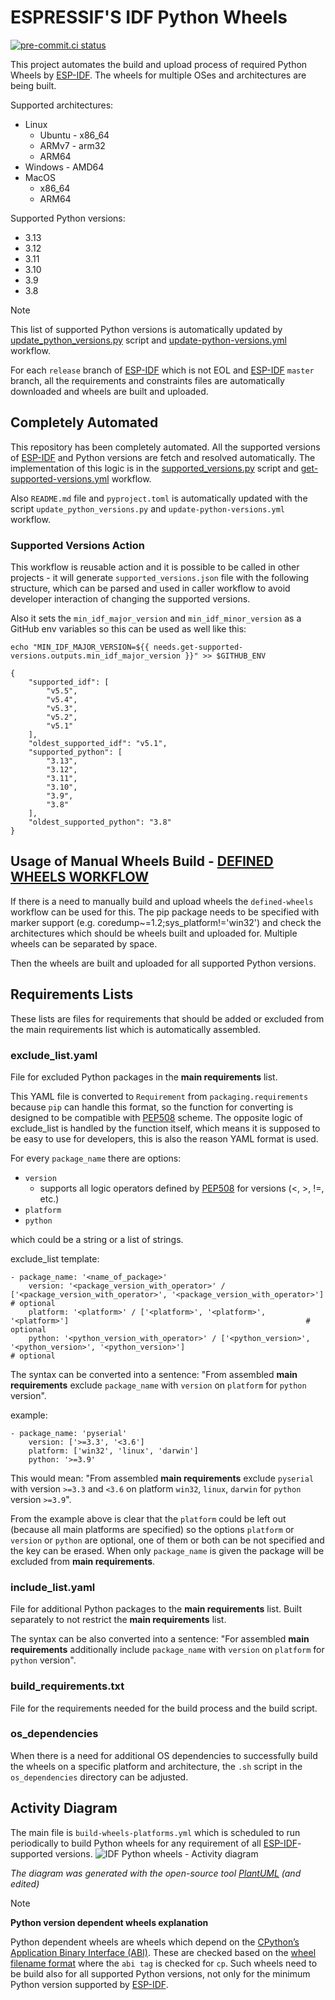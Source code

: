 # ESPRESSIF'S IDF Python Wheels

[![pre-commit.ci status](https://results.pre-commit.ci/badge/github/espressif/idf-python-wheels/main.svg)](https://results.pre-commit.ci/latest/github/espressif/idf-python-wheels/main)

This project automates the build and upload process of required Python Wheels by [ESP-IDF]. The wheels for multiple OSes and architectures are being built.

Supported architectures:
* Linux
    - Ubuntu  - x86_64
    - ARMv7   - arm32
    - ARM64
* Windows     - AMD64
* MacOS
    - x86_64
    - ARM64

Supported Python versions:
* 3.13
* 3.12
* 3.11
* 3.10
* 3.9
* 3.8

> [!NOTE]
> This list of supported Python versions is automatically updated by [update_python_versions.py](./update_python_versions.py) script and [update-python-versions.yml](./.github/workflows/update-python-versions.yml) workflow.

For each `release` branch of [ESP-IDF] which is not EOL and [ESP-IDF] `master` branch, all the requirements and constraints files are automatically downloaded and wheels are built and uploaded.


## Completely Automated
This repository has been completely automated. All the supported versions of [ESP-IDF] and Python versions are fetch and resolved automatically. The implementation of this logic is in the [supported_versions.py](./supported_versions.py) script and [get-supported-versions.yml](./.github/workflows/get-supported-versions.yml) workflow.

Also `README.md` file and `pyproject.toml` is automatically updated with the script `update_python_versions.py` and `update-python-versions.yml` workflow.

### Supported Versions Action
This workflow is reusable action and it is possible to be called in other projects - it will generate `supported_versions.json` file with the following structure, which can be parsed and used in caller workflow to avoid developer interaction of changing the supported versions.

Also it sets the `min_idf_major_version` and `min_idf_minor_version` as a GitHub env variables so this can be used as well like this:

`echo "MIN_IDF_MAJOR_VERSION=${{ needs.get-supported-versions.outputs.min_idf_major_version }}" >> $GITHUB_ENV`

    {
        "supported_idf": [
            "v5.5",
            "v5.4",
            "v5.3",
            "v5.2",
            "v5.1"
        ],
        "oldest_supported_idf": "v5.1",
        "supported_python": [
            "3.13",
            "3.12",
            "3.11",
            "3.10",
            "3.9",
            "3.8"
        ],
        "oldest_supported_python": "3.8"
    }


## Usage of Manual Wheels Build - [DEFINED WHEELS WORKFLOW](./.github/workflows/build-wheels-defined.yml)
If there is a need to manually build and upload wheels the `defined-wheels` workflow can be used for this. The pip package needs to be specified with marker support (e.g. coredump~=1.2;sys_platform!='win32') and check the architectures which should be wheels built and uploaded for. Multiple wheels can be separated by space.

Then the wheels are built and uploaded for all supported Python versions.


## Requirements Lists
These lists are files for requirements that should be added or excluded from the main requirements list which is automatically assembled.

### exclude_list.yaml
File for excluded Python packages in the **main requirements** list.

This YAML file is converted to `Requirement` from `packaging.requirements` because `pip` can handle this format, so the function for converting is designed to be compatible with [PEP508](https://peps.python.org/pep-0508/) scheme.
The opposite logic of exclude_list is handled by the function itself, which means it is supposed to be easy to use for developers, this is also the reason YAML format is used.

For every `package_name` there are options:
* `version`
    - supports all logic operators defined by [PEP508](https://peps.python.org/pep-0508/) for versions (<, >, !=, etc.)
* `platform`
* `python`

which could be a string or a list of strings.

exclude_list template:

    - package_name: '<name_of_package>'
        version: '<package_version_with_operator>' / ['<package_version_with_operator>', '<package_version_with_operator>']     # optional
        platform: '<platform>' / ['<platform>', '<platform>', '<platform>']                                                     # optional
        python: '<python_version_with_operator>' / ['<python_version>', '<python_version>', '<python_version>']                                                     # optional

The syntax can be converted into a sentence: "From assembled **main requirements** exclude `package_name` with `version` on `platform` for `python` version".

example:

    - package_name: 'pyserial'
        version: ['>=3.3', '<3.6']
        platform: ['win32', 'linux', 'darwin']
        python: '>=3.9'

This would mean: "From assembled **main requirements** exclude `pyserial` with version `>=3.3` and `<3.6` on platform `win32`, `linux`, `darwin` for `python` version `>=3.9`".

From the example above is clear that the `platform` could be left out (because all main platforms are specified) so the options `platform` or `version` or `python` are optional, one of them or both can be not specified and the key can be erased. When only `package_name` is given the package will be excluded from **main requirements**.


### include_list.yaml
File for additional Python packages to the **main requirements** list. Built separately to not restrict the **main requirements** list.

The syntax can be also converted into a sentence: "For assembled **main requirements** additionally include `package_name` with `version` on `platform` for `python` version".


### build_requirements.txt
File for the requirements needed for the build process and the build script.

### os_dependencies
When there is a need for additional OS dependencies to successfully build the wheels on a specific platform and architecture, the `.sh` script in the `os_dependencies` directory can be adjusted.

## Activity Diagram
The main file is `build-wheels-platforms.yml` which is scheduled to run periodically to build Python wheels for any requirement of all [ESP-IDF]-supported versions.
![IDF Python wheels - Activity diagram](./resources/idf-python-wheels_diagram.svg "IDF Python wheels - Activity diagram")

*The diagram was generated with the open-source tool [PlantUML](https://plantuml.com) (and edited)*

> [!NOTE]
> **Python version dependent wheels explanation**
>
> Python dependent wheels are wheels which depend on the [CPython’s Application Binary Interface (ABI)](https://docs.python.org/3/c-api/stable.html). These are checked based on the [wheel filename format](https://peps.python.org/pep-0491/#file-format) where the `abi tag` is checked for `cp`. Such wheels need to be build also for all supported Python versions, not only for the minimum Python version supported by [ESP-IDF].


[ESP-IDF]: https://github.com/espressif/esp-idf
